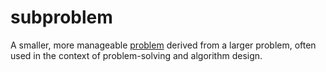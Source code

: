 # subproblem

A smaller, more manageable [problem](mathematics/problem) derived from a larger problem, often used in the context of problem-solving and algorithm design.
